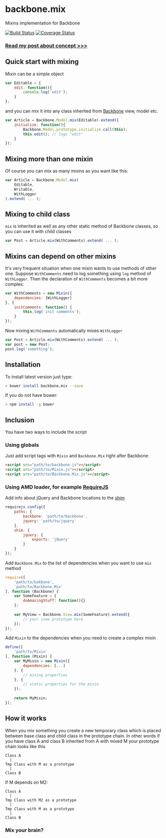 backbone.mix
============
Mixins implementation for Backbone

[![Build Status](https://travis-ci.org/backbonex/backbone.mix.svg?branch=master)](https://travis-ci.org/backbonex/backbone.mix)
[![Coverage Status](https://coveralls.io/repos/backbonex/backbone.mix/badge.svg?branch=master)](https://coveralls.io/r/backbonex/backbone.mix?branch=master)

### [Read my post about concept >>>](http://jifeon.blogspot.ru/2015/04/mixins-for-javascript-classes.html)

Quick start with mixing
-----------------------
Mixin can be a simple object
```js
var Editable = {
    edit: function(){
        console.log('edit');
    }
};
```
and you can mix it into any class inherited from [Backbone](http://backbonejs.org/) view, model etc.
```js
var Article = Backbone.Model.mix(Editable).extend({
    initialize: function(){
        Backbone.Model.prototype.initialize.call(this);
        this.edit(); // logs "edit"
    }
});
```
Mixing more than one mixin
--------------------------
Of course you can mix as many mixins as you want like this:
```js
var Article = Backbone.Model.mix(
    Editable, 
    Writable,
    WithLogger
).extend( ... );
```
Mixing to child class
-------------------------
`mix` is inherited as well as any other static method of Backbone classes, so you can use it with child classes
```js
var Post = Article.mix(WithComments).extend( ... );
```
Mixins can depend on other mixins
---------------------------------
It's very frequent situation when one mixin wants to use methods of other one. Suppose `WithComments` need to log something using `log` method of `WithLogger`. Then the declaration of `WithComments` becomes a bit more complex:
```js
var WithComments = new Mixin({
    dependencies: [WithLogger]
}, {
    initComments: function() {
        this.log('init comments');
    }
});
```
Now mixing `WithComments` automatically mixes `WithLogger`
```js
var Post = Article.mix(WithComments).extend( ... );
var post = new Post;
post.log('something');
```
Installation
------------
To install latest version just type:
```sh
> bower install backbone.mix --save
```
If you do not have bower:
```sh
> npm install -g bower
```
Inclusion
---------
You have two ways to include the script
### Using globals
Just add script tags with `Mixin` and `Backbone.Mix` right after Backbone:
```html
<script src="path/to/backbone.js"></script>
<script src="path/to/Mixin.js"></script>
<script src="path/to/Backbone.Mix.js"></script>
```
### Using AMD loader, for example [RequireJS](requirejs.org)
Add info about jQuery and Backbone locations to the [shim](http://requirejs.org/docs/api.html#config-shim)
```js
requirejs.config({
    paths: {
        backbone: 'path/to/backbone',
        jquery: 'path/to/jquery'
    },
    shim: {
        jquery: {
            exports: 'jQuery'
        }
    }
});
```
Add `Backbone.Mix` to the list of dependencies when you want to use `mix` method
```js
require([
    'path/to/bakbone', 
    'path/to/Backbone.Mix'
], function (Backbone) {
    var SomeFeature = {
        doAmazingStuff: function(){}
    };
    
    var MyView = Backbone.View.mix(SomeFeature).extend({
        // your view prototype here
    });
});
```
Add `Mixin` to the dependencies when you need to create a complex mixin
```js
define([
    'path/to/Mixin'
], function (Mixin) {
    var MyMixin = new Mixin({
        dependencies: [...]
    }, {
        // mixing properties
    }, {
        // static properties for the mixin
    });
    
    return MyMixin;
});
```
How it works
------------
When you mix something you create a new temporary class which is placed between base class and child class in the prototype chain. In other words if you have class A and class B inherited from A with mixed M your prototype chain looks like this
```
Class A
  |
Tmp Class with M as a prototype
  |
Class B
```
If M depends on M2:
```
Class A
  |
Tmp Class with M2 as a prototype
  |
Tmp Class with M as a prototype
  |
Class B
```
### Mix your brain?
